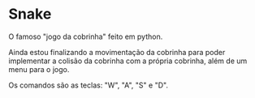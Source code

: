 # Snake
O famoso "jogo da cobrinha" feito em python.

Ainda estou finalizando a movimentação da cobrinha para poder implementar a colisão da cobrinha com a própria cobrinha, além de um menu para o jogo.

Os comandos são as teclas: "W", "A", "S" e "D".
